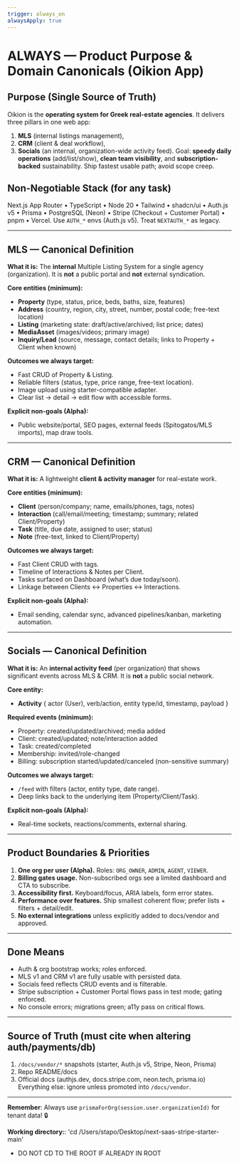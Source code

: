 ```yaml
---
trigger: always_on
alwaysApply: true
---
```


 # ALWAYS — Product Purpose & Domain Canonicals (Oikion App)

## Purpose (Single Source of Truth)
Oikion is the **operating system for Greek real-estate agencies**. It delivers three pillars in one web app:
1) **MLS** (internal listings management),
2) **CRM** (client & deal workflow),
3) **Socials** (an internal, organization-wide activity feed).
Goal: **speedy daily operations** (add/list/show), **clean team visibility**, and **subscription-backed** sustainability. Ship fastest usable path; avoid scope creep.

## Non-Negotiable Stack (for any task)
Next.js App Router • TypeScript • Node 20 • Tailwind • shadcn/ui • Auth.js v5 • Prisma • PostgreSQL (Neon) • Stripe (Checkout + Customer Portal) • pnpm • Vercel. Use `AUTH_*` envs (Auth.js v5). Treat `NEXTAUTH_*` as legacy.

---

## MLS — Canonical Definition
**What it is:** The **internal** Multiple Listing System for a single agency (organization). It is **not** a public portal and **not** external syndication.

**Core entities (minimum):**
- **Property** (type, status, price, beds, baths, size, features)
- **Address** (country, region, city, street, number, postal code; free-text location)
- **Listing** (marketing state: draft/active/archived; list price; dates)
- **MediaAsset** (images/videos; primary image)
- **Inquiry/Lead** (source, message, contact details; links to Property + Client when known)

**Outcomes we always target:**
- Fast CRUD of Property & Listing.
- Reliable filters (status, type, price range, free-text location).
- Image upload using starter-compatible adapter.
- Clear list → detail → edit flow with accessible forms.

**Explicit non-goals (Alpha):**
- Public website/portal, SEO pages, external feeds (Spitogatos/MLS imports), map draw tools.

---

## CRM — Canonical Definition
**What it is:** A lightweight **client & activity manager** for real-estate work.

**Core entities (minimum):**
- **Client** (person/company; name, emails/phones, tags, notes)
- **Interaction** (call/email/meeting; timestamp; summary; related Client/Property)
- **Task** (title, due date, assigned to user; status)
- **Note** (free-text, linked to Client/Property)

**Outcomes we always target:**
- Fast Client CRUD with tags.
- Timeline of Interactions & Notes per Client.
- Tasks surfaced on Dashboard (what’s due today/soon).
- Linkage between Clients ↔ Properties ↔ Interactions.

**Explicit non-goals (Alpha):**
- Email sending, calendar sync, advanced pipelines/kanban, marketing automation.

---

## Socials — Canonical Definition
**What it is:** An **internal activity feed** (per organization) that shows significant events across MLS & CRM. It is **not** a public social network.

**Core entity:**
- **Activity** { actor (User), verb/action, entity type/id, timestamp, payload }

**Required events (minimum):**
- Property: created/updated/archived; media added
- Client: created/updated; note/interaction added
- Task: created/completed
- Membership: invited/role-changed
- Billing: subscription started/updated/canceled (non-sensitive summary)

**Outcomes we always target:**
- `/feed` with filters (actor, entity type, date range).
- Deep links back to the underlying item (Property/Client/Task).

**Explicit non-goals (Alpha):**
- Real-time sockets, reactions/comments, external sharing.

---

## Product Boundaries & Priorities
1) **One org per user (Alpha).** Roles: `ORG_OWNER`, `ADMIN`, `AGENT`, `VIEWER`.
2) **Billing gates usage.** Non-subscribed orgs see a limited dashboard and CTA to subscribe.
3) **Accessibility first.** Keyboard/focus, ARIA labels, form error states.
4) **Performance over features.** Ship smallest coherent flow; prefer lists + filters + detail/edit.
5) **No external integrations** unless explicitly added to docs/vendor and approved.

---

## Done Means
- Auth & org bootstrap works; roles enforced.
- MLS v1 and CRM v1 are fully usable with persisted data.
- Socials feed reflects CRUD events and is filterable.
- Stripe subscription + Customer Portal flows pass in test mode; gating enforced.
- No console errors; migrations green; a11y pass on critical flows.

---

## Source of Truth (must cite when altering auth/payments/db)
1) `/docs/vendor/*` snapshots (starter, Auth.js v5, Stripe, Neon, Prisma)
2) Repo README/docs
3) Official docs (authjs.dev, docs.stripe.com, neon.tech, prisma.io)
Everything else: ignore unless promoted into `/docs/vendor`.

---

**Remember**: Always use `prismaForOrg(session.user.organizationId)` for tenant data! 🔒


**Working directory:**: 'cd /Users/stapo/Desktop/next-saas-stripe-starter-main'
- DO NOT CD TO THE ROOT IF ALREADY IN ROOT